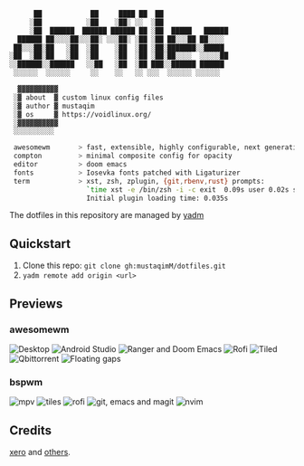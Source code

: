 ```bash
      ██            ██     ████ ██  ██
     ░██           ░██    ░██░ ░░  ░██
     ░██  ██████  ██████ ██████ ██ ░██  █████   ██████
  ██████ ██░░░░██░░░██░ ░░░██░ ░██ ░██ ██░░░██ ██░░░░
 ██░░░██░██   ░██  ░██    ░██  ░██ ░██░███████░░█████
░██  ░██░██   ░██  ░██    ░██  ░██ ░██░██░░░░  ░░░░░██
░░██████░░██████   ░░██   ░██  ░██ ███░░██████ ██████
 ░░░░░░  ░░░░░░     ░░    ░░   ░░ ░░░  ░░░░░░ ░░░░░░

  ▓▓▓▓▓▓▓▓▓▓
 ░▓ about  ▓ custom linux config files
 ░▓ author ▓ mustaqim
 ░▓ os     ▓ https://voidlinux.org/
 ░▓▓▓▓▓▓▓▓▓▓
 ░░░░░░░░░░

 awesomewm       > fast, extensible, highly configurable, next generation framework wm for X
 compton         > minimal composite config for opacity
 editor          > doom emacs
 fonts           > Iosevka fonts patched with Ligaturizer
 term            > xst, zsh, zplugin, {git,rbenv,rust} prompts:
                   `time xst -e /bin/zsh -i -c exit  0.09s user 0.02s system 72% cpu 0.118 total`
                   Initial plugin loading time: 0.035s
 ```

The dotfiles in this repository are managed by [yadm](https://thelocehiliosan.github.io/yadm/)

## Quickstart

1. Clone this repo:
   `git clone gh:mustaqimM/dotfiles.git`
2. `yadm remote add origin <url>`

## Previews

### awesomewm

![Desktop](https://i.imgur.com/Fom5TQ0.png)
![Android Studio](https://i.imgur.com/Uv87PMr.png)
![Ranger and Doom Emacs](https://i.imgur.com/SD6SBLQ.png)
![Rofi](https://i.imgur.com/JgjJJon.png "Rofi")
![Tiled](https://i.imgur.com/mBRhlzV.png "Tiled")
![Qbittorrent](https://i.imgur.com/XNYtqu1.png)
![Floating gaps](https://i.imgur.com/O16j1BZ.png "Floating gaps")


### bspwm

![mpv](https://i.imgur.com/Jo267T9.jpg)
![tiles](https://i.imgur.com/WMDue4K.png)
![rofi](https://i.imgur.com/t5ZKLm2.png)
![git, emacs and magit](https://i.imgur.com/VskZzcT.png)
![nvim](https://i.imgur.com/5Uxn9qF.png)

## Credits

[xero](https://github.com/xero/dotfiles) and [others](https://reddit.com/r/unixporn).
